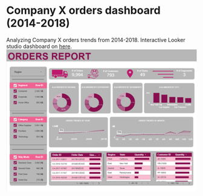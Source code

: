# Company X orders dashboard (2014-2018)
Analyzing Company X orders trends from 2014-2018. Interactive Looker studio dashboard on [here](https://lookerstudio.google.com/u/0/reporting/5f4a67cf-30aa-44d8-940a-3c2cd0da82cf/page/ac9XF/edit).
![Excel Dashboard Preview](Lookerstudio.png)  

